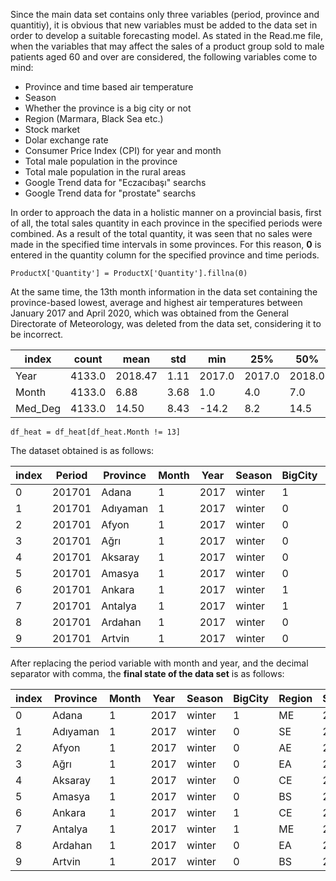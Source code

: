 Since the main data set contains only three variables (period, province and quantitiy), it is obvious that new variables must be added to the data set in order to develop a suitable forecasting model. As stated in the Read.me file, when the variables that may affect the sales of a product group sold to male patients aged 60 and over are considered, the following variables come to mind:
  * Province and time based air temperature
  * Season
  * Whether the province is a big city or not
  * Region (Marmara, Black Sea etc.)
  * Stock market
  * Dolar exchange rate
  * Consumer Price Index (CPI) for year and month
  * Total male population in the province
  * Total male population in the rural areas
  * Google Trend data for "Eczacıbaşı" searchs
  * Google Trend data for "prostate" searchs

In order to approach the data in a holistic manner on a provincial basis, first of all, the total sales quantity in each province in the specified periods were combined. As a result of the total quantity, it was seen that no sales were made in the specified time intervals in some provinces. For this reason, **0**  is entered in the quantity column for the specified province and time periods.

`ProductX['Quantity'] = ProductX['Quantity'].fillna(0)`

At the same time, the 13th month information in the data set containing the province-based lowest, average and highest air temperatures between January 2017 and April 2020, which was obtained from the General Directorate of Meteorology, was deleted from the data set, considering it to be incorrect.

|index|count|mean|std|min|25%|50%|75%|max|
|---|---|---|---|---|---|---|---|---|
|Year|4133\.0|2018\.47|1\.11|2017\.0|2017\.0|2018\.0|2019\.0|2020\.0|
|Month|4133\.0|6\.88|3\.68|1\.0|4\.0|7\.0|10\.0|13\.0|
|Med\_Deg|4133\.0|14\.50|8\.43|-14\.2|8\.2|14\.5|21\.4|34\.2|

`df_heat = df_heat[df_heat.Month != 13]`

The dataset obtained is as follows:

|index|Period|Province|Month|Year|Season|BigCity|Region|StockMarket|DolarB|DolarS|CPI\(Year)|CPI\(Month)|Male|Male\_Province|Male\_Rural|Trends\_Eczacıbaşı|Trends\_Prostat|Quantity|Med\_Deg|
|---|---|---|---|---|---|---|---|---|---|---|---|---|---|---|---|---|---|---|---|
|0|201701|Adana|1|2017|winter|1|ME|2,379|3,7468|3,7536|9,22|2,46|1101973|1101973|0|6|28|910\.0|8\.7|
|1|201701|Adıyaman|1|2017|winter|0|SE|2,379|3,7468|3,7536|9,22|2,46|307819|203955|103865|0|0|44\.0|3\.8|
|2|201701|Afyon|1|2017|winter|0|AE|2,379|3,7468|3,7536|9,22|2,46|354456|207099|147357|0|24|236\.0|-2\.4|
|3|201701|Ağrı|1|2017|winter|0|EA|2,379|3,7468|3,7536|9,22|2,46|281105|158643|122462|0|0|126\.0|-13\.4|
|4|201701|Aksaray|1|2017|winter|0|CE|2,379|3,7468|3,7536|9,22|2,46|197601|130684|66917|0|0|70\.0|-1\.7|
|5|201701|Amasya|1|2017|winter|0|BS|2,379|3,7468|3,7536|9,22|2,46|161792|115224|46568|0|48|214\.0|2\.2|
|6|201701|Ankara|1|2017|winter|1|CE|2,379|3,7468|3,7536|9,22|2,46|2657519|2657519|0|22|37|1288\.0|-1\.3|
|7|201701|Antalya|1|2017|winter|1|ME|2,379|3,7468|3,7536|9,22|2,46|1176407|1176407|0|0|14|475\.0|8\.3|
|8|201701|Ardahan|1|2017|winter|0|EA|2,379|3,7468|3,7536|9,22|2,46|50837|20082|30755|0|0|12\.0|-13\.6|
|9|201701|Artvin|1|2017|winter|0|BS|2,379|3,7468|3,7536|9,22|2,46|84508|50365|34142|0|100|27\.0|2\.2|

After replacing the period variable with month and year, and the decimal separator with comma, the **final state of the data set** is as follows:

|index|Province|Month|Year|Season|BigCity|Region|StockMarket|DolarB|DolarS|CPI\(Year)|CPI\(Month)|Male|Male\_Province|Male\_Rural|Trends\_Eczacıbaşı|Trends\_Prostat|Med\_Deg|Quantity|
|---|---|---|---|---|---|---|---|---|---|---|---|---|---|---|---|---|---|---|
|0|Adana|1|2017|winter|1|ME|2\.379|3\.7468|3\.7536|9\.22|2\.46|1101973\.0|1101973\.0|0\.0|6|28|8\.7|910\.0|
|1|Adıyaman|1|2017|winter|0|SE|2\.379|3\.7468|3\.7536|9\.22|2\.46|307819\.0|203955\.0|103865\.0|0|0|3\.8|44\.0|
|2|Afyon|1|2017|winter|0|AE|2\.379|3\.7468|3\.7536|9\.22|2\.46|354456\.0|207099\.0|147357\.0|0|24|-2\.4|236\.0|
|3|Ağrı|1|2017|winter|0|EA|2\.379|3\.7468|3\.7536|9\.22|2\.46|281105\.0|158643\.0|122462\.0|0|0|-13\.4|126\.0|
|4|Aksaray|1|2017|winter|0|CE|2\.379|3\.7468|3\.7536|9\.22|2\.46|197601\.0|130684\.0|66917\.0|0|0|-1\.7|70\.0|
|5|Amasya|1|2017|winter|0|BS|2\.379|3\.7468|3\.7536|9\.22|2\.46|161792\.0|115224\.0|46568\.0|0|48|2\.2|214\.0|
|6|Ankara|1|2017|winter|1|CE|2\.379|3\.7468|3\.7536|9\.22|2\.46|2657519\.0|2657519\.0|0\.0|22|37|-1\.3|1288\.0|
|7|Antalya|1|2017|winter|1|ME|2\.379|3\.7468|3\.7536|9\.22|2\.46|1176407\.0|1176407\.0|0\.0|0|14|8\.3|475\.0|
|8|Ardahan|1|2017|winter|0|EA|2\.379|3\.7468|3\.7536|9\.22|2\.46|50837\.0|20082\.0|30755\.0|0|0|-13\.6|12\.0|
|9|Artvin|1|2017|winter|0|BS|2\.379|3\.7468|3\.7536|9\.22|2\.46|84508\.0|50365\.0|34142\.0|0|100|2\.2|27\.0|
